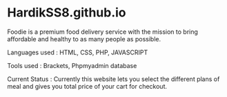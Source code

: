 # HardikSS8.github.io
Foodie is a premium food delivery service with the mission to bring affordable and healthy to as many people as possible.

Languages used : HTML, CSS, PHP, JAVASCRIPT

Tools used : Brackets, Phpmyadmin database

Current Status : Currently this website lets you select the different plans of meal and gives you total price of your cart for checkout.

